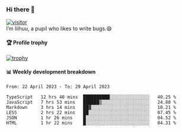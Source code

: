 ### Hi there 👋
[![visitor](https://visitor-badge.glitch.me/badge?page_id=liihuu&right_color=blue)](https://github.com/liihuu)<br>
I’m liihuu, a pupil who likes to write bugs.😄


#### 🏆 Profile trophy
[![trophy](https://github-profile-trophy.vercel.app?username=liihuu&margin-w=16&margin-h=16&rank=-C,-B)](https://github.com/liihuu)


#### 📊 Weekly development breakdown
<!--START_SECTION:waka-->

```text
From: 22 April 2023 - To: 29 April 2023

TypeScript   12 hrs 48 mins  ██████████░░░░░░░░░░░░░░░   40.25 %
JavaScript   7 hrs 53 mins   ██████▒░░░░░░░░░░░░░░░░░░   24.80 %
Markdown     3 hrs 14 mins   ██▓░░░░░░░░░░░░░░░░░░░░░░   10.21 %
LESS         2 hrs 22 mins   ██░░░░░░░░░░░░░░░░░░░░░░░   07.45 %
JSON         1 hr 26 mins    █░░░░░░░░░░░░░░░░░░░░░░░░   04.52 %
HTML         1 hr 22 mins    █░░░░░░░░░░░░░░░░░░░░░░░░   04.31 %
```

<!--END_SECTION:waka-->

<!--
**liihuu/liihuu** is a ✨ _special_ ✨ repository because its `README.md` (this file) appears on your GitHub profile.

Here are some ideas to get you started:

- 🔭 I’m currently working on ...
- 🌱 I’m currently learning ...
- 👯 I’m looking to collaborate on ...
- 🤔 I’m looking for help with ...
- 💬 Ask me about ...
- 📫 How to reach me: ...
- 😄 Pronouns: ...
- ⚡ Fun fact: ...
-->
